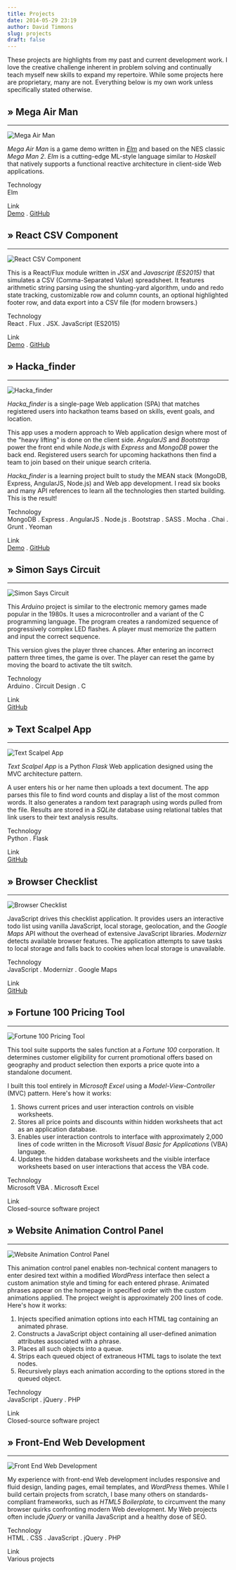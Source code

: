 ```yaml
---
title: Projects
date: 2014-05-29 23:19
author: David Timmons
slug: projects
draft: false
---
```


These projects are highlights from my past and current development work.
I love the creative challenge inherent in problem solving and
continually teach myself new skills to expand my repertoire. While some
projects here are proprietary, many are not. Everything below is my own
work unless specifically stated otherwise.

## » Mega Air Man
---
![Mega Air Man][mam-img]

*Mega Air Man* is a game demo written in *[Elm][]* and based on the NES
classic *Mega Man 2*. *Elm* is a cutting-edge ML-style language similar
to *Haskell* that natively supports a functional reactive architecture
in client-side Web applications.

<span class="project-details">
  Technology<br />
  Elm

  Link<br />
  [Demo][mam-demo] . [GitHub][mam-code]
</span>


## » React CSV Component
---
![React CSV Component][rcc-img]

This is a React/Flux module written in *JSX* and *Javascript (ES2015)*
that simulates a CSV (Comma-Separated Value) spreadsheet. It features
arithmetic string parsing using the shunting-yard algorithm, undo and
redo state tracking, customizable row and column counts, an optional
highlighted footer row, and data export into a CSV file (for modern
browsers.)

<span class="project-details">
  Technology<br />
  React . Flux . JSX. JavaScript (ES2015)

  Link<br />
  [Demo][rcc-demo] . [GitHub][rcc-code]
</span>


## » Hacka\_finder
---
![Hacka\_finder][haf-img]

*Hacka\_finder* is a single-page Web application (SPA) that matches
registered users into hackathon teams based on skills, event goals, and
location.

This app uses a modern approach to Web application design where most of
the "heavy lifting" is done on the client side. *AngularJS* and
*Bootstrap* power the front end while *Node.js* with *Express* and
*MongoDB* power the back end. Registered users search for upcoming
hackathons then find a team to join based on their unique search
criteria.

*Hacka\_finder* is a learning project built to study the MEAN stack
(MongoDB, Express, AngularJS, Node.js) and Web app development. I read
six books and many API references to learn all the technologies then
started building. This is the result!

<span class="project-details">
  Technology<br />
  MongoDB . Express . AngularJS . Node.js . Bootstrap . SASS . Mocha .
  Chai . Grunt . Yeoman

  Link<br />
  [Demo][haf-demo] . [GitHub][haf-code]
</span>


## » Simon Says Circuit
---
![Simon Says Circuit][ssc-img]

This *Arduino* project is similar to the electronic memory games made
popular in the 1980s. It uses a microcontroller and a variant of the C
programming language. The program creates a randomized sequence of
progressively complex LED flashes. A player must memorize the pattern
and input the correct sequence.

This version gives the player three chances. After entering an incorrect
pattern three times, the game is over. The player can reset the game by
moving the board to activate the tilt switch.

<span class="project-details">
  Technology<br />
  Arduino . Circuit Design . C

  Link<br />
  [GitHub][ssc-code]
</span>


## » Text Scalpel App
---
![Text Scalpel App][tsa-img]

*Text Scalpel App* is a Python *Flask* Web application designed using
the MVC architecture pattern.

A user enters his or her name then uploads a text document. The app
parses this file to find word counts and display a list of the most
common words. It also generates a random text paragraph using words
pulled from the file. Results are stored in a *SQLite* database using
relational tables that link users to their text analysis results.

<span class="project-details">
  Technology<br />
  Python . Flask

  Link<br />
  [GitHub][tsa-code]
</span>


## » Browser Checklist
---
![Browser Checklist][brc-img]

JavaScript drives this checklist application. It provides users an
interactive todo list using vanilla JavaScript, local storage,
geolocation, and the *Google Maps* API without the overhead of extensive
JavaScript libraries. *Modernizr* detects available browser features.
The application attempts to save tasks to local storage and falls back
to cookies when local storage is unavailable.

<span class="project-details">
  Technology<br />
  JavaScript . Modernizr . Google Maps

  Link<br />
  [GitHub][brc-code]
</span>


## » Fortune 100 Pricing Tool
---
![Fortune 100 Pricing Tool][fpt-img]

This tool suite supports the sales function at a *Fortune 100*
corporation. It determines customer eligibility for current promotional
offers based on geography and product selection then exports a price
quote into a standalone document.

I built this tool entirely in *Microsoft Excel* using a
*Model-View-Controller* (MVC) pattern. Here's how it works:

1.  Shows current prices and user interaction controls on visible
    worksheets.
2.  Stores all price points and discounts within hidden worksheets that
    act as an application database.
3.  Enables user interaction controls to interface with approximately
    2,000 lines of code written in the Microsoft *Visual Basic for
    Applications* (VBA) language.
4.  Updates the hidden database worksheets and the visible interface
    worksheets based on user interactions that access the VBA code.

<span class="project-details">
  Technology<br />
  Microsoft VBA . Microsoft Excel

  Link<br />
  Closed-source software project
</span>


## » Website Animation Control Panel
---
![Website Animation Control Panel][wap-img]

This animation control panel enables non-technical content managers to
enter desired text within a modified *WordPress* interface then select a
custom animation style and timing for each entered phrase. Animated
phrases appear on the homepage in specified order with the custom
animations applied. The project weight is approximately 200 lines of
code. Here's how it works:

1.  Injects specified animation options into each HTML tag containing an
    animated phrase.
2.  Constructs a JavaScript object containing all user-defined animation
    attributes associated with a phrase.
3.  Places all such objects into a queue.
4.  Strips each queued object of extraneous HTML tags to isolate the
    text nodes.
5.  Recursively plays each animation according to the options stored in
    the queued object.

<span class="project-details">
  Technology<br />
  JavaScript . jQuery . PHP

  Link<br />
  Closed-source software project
</div>


## » Front-End Web Development
---
![Front End Web Development][few-img]

My experience with front-end Web development includes responsive and
fluid design, landing pages, email templates, and *WordPress* themes.
While I build certain projects from scratch, I base many others on
standards-compliant frameworks, such as *HTML5 Boilerplate*, to
circumvent the many browser quirks confronting modern Web development.
My Web projects often include *jQuery* or vanilla JavaScript and a
healthy dose of SEO.

<span class="project-details">
  Technology<br />
  HTML . CSS . JavaScript . jQuery . PHP

  Link<br />
  Various projects
</div>


[mam-img]: {filename}/images/2016/02/mega-air-man.jpg
  "Mega Air Man"

[mam-demo]: http://mega-air-man.timmons.io
  "Click here to play the demo."

[mam-code]: https://github.com/davidtimmons/mega-air-man
  "Click here to see the project code."

[rcc-img]: {filename}/images/2016/01/react-csv-component.jpg
  "React CSV Component"

[rcc-demo]: http://react-csv.timmons.io
  "Click here to see a demo."

[rcc-code]: https://github.com/davidtimmons/react-csv
  "Click here to see the project code."

[haf-img]: {filename}/images/2015/08/hackafinder-home.jpg
  "Hacka_finder"

[haf-demo]: http://hackafinder.timmons.io
  "Click here to see a demo."

[haf-code]: https://github.com/davidtimmons/hackafinder
  "Click here to see the project code."

[ssc-img]: {filename}/images/2014/08/simon-says-breadboard.jpg
  "Simon Says Circuit"

[ssc-code]: https://github.com/davidtimmons/simon-says-circuit
  "Click here to see the project code."

[tsa-img]: {filename}/images/2014/08/text-scalpel-app-dashboard.png
  "Text Scalpel App"

[tsa-code]: https://github.com/davidtimmons/text-scalpel-app
  "Click here to see the project code."

[brc-img]: {filename}/images/2014/08/browser-checklist.jpg
  "Browser Checklist"

[brc-code]: https://github.com/davidtimmons/browser-checklist
  "Click here to see the project code."

[fpt-img]: {filename}/images/2014/05/fortune-100-pricing-tool.jpg
  "Fortune 100 Pricing Tool"

[wap-img]: {filename}/images/2014/05/website-animation-control-panel.jpg
  "Website Animation Control Panel"

[few-img]: {filename}/images/2014/05/front-end-web-development.jpg
  "Front-End Web Development"

[Elm]: http://elm-lang.org/
  "Click here to learn more about Elm."
